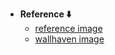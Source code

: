 - **Reference ⬇️**
  - [reference image](https://www.vecteezy.com/vector-art/46106333-black-ink-splashes-stains-on-white-canvas)
  - [wallhaven image](https://wallhaven.cc/w/nr11p7)
  
